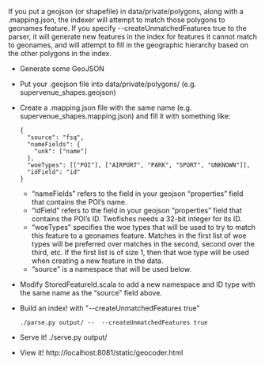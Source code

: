 If you put a geojson (or shapefile) in data/private/polygons, along with a .mapping.json, the indexer will attempt to match those polygons to geonames feature. If you specify  --createUnmatchedFeatures true to the parser, it will generate new features in the index for features it cannot match to geonames, and will attempt to fill in the geographic hierarchy based on the other polygons in the index.

- Generate some GeoJSON 
- Put your .geojson file into data/private/polygons/  (e.g. supervenue_shapes.geojson)
- Create a .mapping.json file with the same name (e.g. supervenue_shapes.mapping.json) and fill it with something like:

      {
        "source": "fsq",
        "nameFields": {  
          "unk": ["name"]
        },
        "woeTypes": [["POI"], ["AIRPORT", "PARK", "SPORT", "UNKNOWN"]],
        "idField": "id"
      }

  - “nameFields” refers to the field in your geojson “properties” field that contains the POI’s name.
  - “idField” refers to the field in your geojson “properties” field that contains the POI’s ID.  Twofishes needs a 32-bit integer for its ID.
  - “woeTypes” specifies the woe types that will be used to try to match this feature to a geonames feature. Matches in the first list of woe types will be preferred over matches in the second, second over the third, etc. If the first list is of size 1, then that woe type will be used when creating a new feature in the data.
  - “source” is a namespace that will be used below.
- Modify StoredFeatureId.scala to add a new namespace and ID type with the same name as the “source” field above.  
- Build an index! with "--createUnmatchedFeatures true"
  
      ./parse.py output/ --  --createUnmatchedFeatures true 
    
- Serve it!  ./serve.py output/ 
- View it!  http://localhost:8081/static/geocoder.html 



